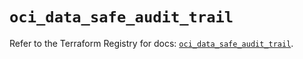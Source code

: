 # `oci_data_safe_audit_trail`

Refer to the Terraform Registry for docs: [`oci_data_safe_audit_trail`](https://registry.terraform.io/providers/hashicorp/oci/7.19.0/docs/resources/data_safe_audit_trail).
